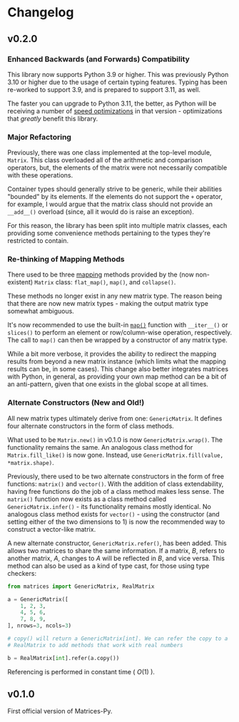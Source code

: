 # Changelog

## v0.2.0

### Enhanced Backwards (and Forwards) Compatibility

This library now supports Python 3.9 or higher. This was previously Python 3.10 or higher due to the usage of certain typing features. Typing has been re-worked to support 3.9, and is prepared to support 3.11, as well.

The faster you can upgrade to Python 3.11, the better, as Python will be receiving a number of [speed optimizations](https://docs.python.org/3.11/whatsnew/3.11.html#faster-cpython) in that version - optimizations that *greatly* benefit this library.

### Major Refactoring

Previously, there was one class implemented at the top-level module, `Matrix`. This class overloaded all of the arithmetic and comparison operators, but, the elements of the matrix were not necessarily compatible with these operations.

Container types should generally strive to be generic, while their abilities "bounded" by its elements. If the elements do not support the `+` operator, for example, I would argue that the matrix class should not provide an `__add__()` overload (since, all it would do is raise an exception).

For this reason, the library has been split into multiple matrix classes, each providing some convenience methods pertaining to the types they're restricted to contain.

### Re-thinking of Mapping Methods

There used to be three [mapping](https://en.wikipedia.org/wiki/Map_(higher-order_function)) methods provided by the (now non-existent) `Matrix` class: `flat_map()`, `map()`, and `collapse()`.

These methods no longer exist in any new matrix type. The reason being that there are now new matrix types - making the output matrix type somewhat ambiguous.

It's now recommended to use the built-in [`map()`](https://docs.python.org/3/library/functions.html#map) function with `__iter__()` or `slices()` to perform an element or row/column-wise operation, respectively. The call to `map()` can then be wrapped by a constructor of any matrix type.

While a bit more verbose, it provides the ability to redirect the mapping results from beyond a new matrix instance (which limits what the mapping results can be, in some cases). This change also better integrates matrices with Python, in general, as providing your own map method can be a bit of an anti-pattern, given that one exists in the global scope at all times.

### Alternate Constructors (New and Old!)

All new matrix types ultimately derive from one: `GenericMatrix`. It defines four alternate constructors in the form of class methods.

What used to be `Matrix.new()` in v0.1.0 is now `GenericMatrix.wrap()`. The functionality remains the same. An analogous class method for `Matrix.fill_like()` is now gone. Instead, use `GenericMatrix.fill(value, *matrix.shape)`.

Previously, there used to be two alternate constructors in the form of free functions: `matrix()` and `vector()`. With the addition of class extendability, having free functions do the job of a class method makes less sense. The `matrix()` function now exists as a class method called `GenericMatrix.infer()` - its functionality remains mostly identical. No analogous class method exists for `vector()` - using the constructor (and setting either of the two dimensions to 1) is now the recommended way to construct a vector-like matrix.

A new alternate constructor, `GenericMatrix.refer()`, has been added. This allows two matrices to share the same information. If a matrix, $B$, refers to another matrix, $A$, changes to $A$ will be reflected in $B$, and vice versa. This method can also be used as a kind of type cast, for those using type checkers:

```python
from matrices import GenericMatrix, RealMatrix

a = GenericMatrix([
    1, 2, 3,
    4, 5, 6,
    7, 8, 9,
], nrows=3, ncols=3)

# copy() will return a GenericMatrix[int]. We can refer the copy to a
# RealMatrix to add methods that work with real numbers

b = RealMatrix[int].refer(a.copy())
```

Referencing is performed in constant time ( $O(1)$ ).

## v0.1.0

First official version of Matrices-Py.
